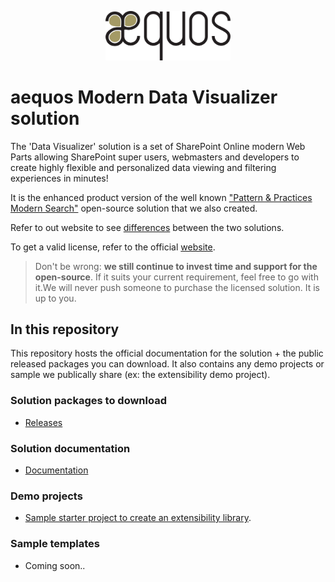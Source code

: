 
<p align="center"><img width="200px" src="./assets/aequos_logo_noir.png"/></p>

# aequos Modern Data Visualizer solution

The 'Data Visualizer' solution is a set of SharePoint Online modern Web Parts allowing SharePoint super users, webmasters and developers to create highly flexible and personalized data viewing and filtering experiences in minutes!

It is the enhanced product version of the well known ["Pattern & Practices Modern Search"](https://github.com/microsoft-search/pnp-modern-search) open-source solution that we also created.

Refer to out website to see [differences]() between the two solutions.

To get a valid license, refer to the official [website](https://wwwaequos.ca).

> Don't be wrong: **we still continue to invest time and support for the open-source**. If it suits your current requirement, feel free to go with it.We will never push someone to purchase the licensed solution. It is up to you.

## In this repository

This repository hosts the official documentation for the solution + the public released packages you can download. It also contains any demo projects or sample we publically share (ex: the extensibility demo project).

### Solution packages to download

- [Releases](https://github.com/aequos-solutions/modern-data-visualizer/releases)

### Solution documentation

- [Documentation](https://aequos-solutions.github.io/modern-data-visualizer/)

### Demo projects

- [Sample starter project to create an extensibility library](./extensibility-library-demo).

### Sample templates

- Coming soon..


